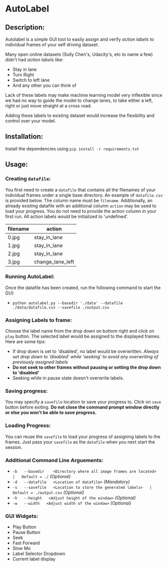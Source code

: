 # AutoLabel

## Description:

Autolabel is a simple GUI tool to easily assign and verify *action labels* to individual frames of your self driving dataset.

Many open online datasets (Sully Chen's, Udacity's, etc to name a few) didn't had *action labels* like:
 
 - Stay in lane
 - Turn Right
 - Switch to left lane
 - And any other you can think of

Lack of these labels may make machine learning model very inflexible since we had no way to guide the model to change lanes, to take either a left, right or just move straight at a cross road.

Adding these labels to existing dataset would increase the flexibility and control over your model.

## Installation:

Install the dependencies using `pip install -r requirements.txt`

## Usage:

### Creating `datafile`:
You first need to create a `datafile` that contains all the filenames of your individual frames under a single base directory. An example of `datafile.csv` is provided below. The column name must be `filename`. Additionally, an already existing datafile with an additional column `action` may be used to load your progress. You do not need to provide the action column in your first run. All action labels would be initialized to 'undefined'.

| filename | action           |
|---------|------------------|
| 0.jpg   | stay_in_lane     |
| 1.jpg   | stay_in_lane     |
| 2.jpg   | stay_in_lane     |
| 3.jpg   | change_lane_left |

### Running AutoLabel:

Once the datafile has been created, run the following command to start the GUI:

 - `python autolabel.py --basedir './data' --datafile ./data/datafile.csv --savefile ./output.csv`

### Assigning Labels to frame:

Choose the label name from the drop down on bottom right and click on `play` button. The selected label would be assigned to the displayed frames. Here are some tips:

- If drop down is set to 'disabled', no label would be overwritten. *Always set drop down to 'disabled' while 'seeking' to avoid any overwriting of previously assigned labels*
- **Do not seek to other frames without pausing or setting the drop down to 'disabled'**
- Seeking while in pause state doesn't overwrite labels.

### Saving progress:

You may specify a `savefile` location to save your progress to. Click on `save` button before exiting. **Do not close the command prompt window directly or else you won't be able to save progress.** 

### Loading Progress:

You can reuse the `savefile` to load your progress of assigning labels to the frames. Just pass your `savefile` as the `datafile` when you next start the session.

### Additional Command Line Arguements:

- `-b   --basedir    <Directory where all image frames are located>   |   Default = ./`  *(Optional)*
- `-d   --datafile   <Location of datafile>`  *(Mandatory)*
- `-s   --savefile   <Location to store the generated labels>   |   Default = ./output.csv`  *(Optional)*
- `-h   --height   <Adjust height of the window>`  *(Optional)*
- `-w   --width   <Adjust width of the window>` *(Optional)*

### GUI Widgets:

 - Play Button
 - Pause Button
 - Seek
 - Fast Forward
 - Slow Mo
 - Label Selector Dropdown
 - Current label display